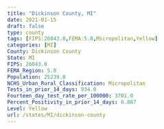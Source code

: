 ```yaml
---
title: "Dickinson County, MI"
date: 2021-01-15
draft: false
type: county
tags: [FIPS:26043.0,FEMA:5.0,Micropolitan,Yellow]
categories: [MI]
County: Dickinson County
State: MI
FIPS: 26043.0
FEMA_Region: 5.0
Population: 25239.0
NCHS_Urban_Rural_Classification: Micropolitan
Tests_in_prior_14_days: 934.0
Fourteen_day_test_rate_per_100000: 3701.0
Percent_Positivity_in_prior_14_days: 0.087
Level: Yellow
url: /states/MI/dickinson-county
---
```



